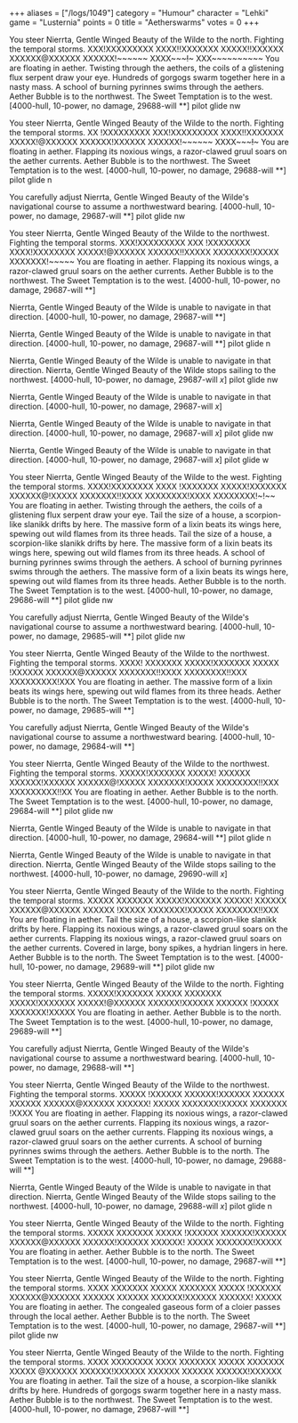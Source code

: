 +++
aliases = ["/logs/1049"]
category = "Humour"
character = "Lehki"
game = "Lusternia"
points = 0
title = "Aetherswarms"
votes = 0
+++

You steer Nierrta, Gentle Winged Beauty of the Wilde to the north.
Fighting the temporal storms.
XXX!XXXXXXXXX
XXXX!!XXXXXXX
XXXXX!!XXXXXX
XXXXXX@XXXXXX
XXXXXX!~~~~~~
XXXX~~~~~!~~~
XXX~~~~~~~~~~
You are floating in aether.
Twisting through the aethers, the coils of a glistening flux serpent draw your eye. Hundreds of gorgogs swarm together here in a nasty mass. A school of burning pyrinnes swims through the aethers.
Aether Bubble is to the northwest.
The Sweet Temptation is to the west.
[4000-hull, 10-power, no damage, 29688-will **]
pilot glide nw

You steer Nierrta, Gentle Winged Beauty of the Wilde to the north.
Fighting the temporal storms.
XX !XXXXXXXXX
XXX!XXXXXXXXX
XXXX!!XXXXXXX
XXXXX!@XXXXXX
XXXXXX!XXXXXX
XXXXXX!~~~~~~
XXXX~~~~~!~~~
You are floating in aether.
Flapping its noxious wings, a razor-clawed gruul soars on the aether currents.
Aether Bubble is to the northwest.
The Sweet Temptation is to the west.
[4000-hull, 10-power, no damage, 29688-will **]
pilot glide n

You carefully adjust Nierrta, Gentle Winged Beauty of the Wilde's navigational course to assume a northwestward bearing.
[4000-hull, 10-power, no damage, 29687-will **]
pilot glide nw

You steer Nierrta, Gentle Winged Beauty of the Wilde to the northwest.
Fighting the temporal storms.
XXX!XXXXXXXXX
XXX !XXXXXXXX
XXXX!XXXXXXXX
XXXXX!@XXXXXX
XXXXXX!!XXXXX
XXXXXXX!XXXXX
XXXXXXX!~~~~~
You are floating in aether.
Flapping its noxious wings, a razor-clawed gruul soars on the aether currents.
Aether Bubble is to the northwest.
The Sweet Temptation is to the west.
[4000-hull, 10-power, no damage, 29687-will **]

Nierrta, Gentle Winged Beauty of the Wilde is unable to navigate in that direction.
[4000-hull, 10-power, no damage, 29687-will **]

Nierrta, Gentle Winged Beauty of the Wilde is unable to navigate in that direction.
[4000-hull, 10-power, no damage, 29687-will **]
pilot glide n

Nierrta, Gentle Winged Beauty of the Wilde is unable to navigate in that direction.
Nierrta, Gentle Winged Beauty of the Wilde stops sailing to the northwest.
[4000-hull, 10-power, no damage, 29687-will *x*]
pilot glide nw

Nierrta, Gentle Winged Beauty of the Wilde is unable to navigate in that direction.
[4000-hull, 10-power, no damage, 29687-will *x*]

Nierrta, Gentle Winged Beauty of the Wilde is unable to navigate in that direction.
[4000-hull, 10-power, no damage, 29687-will *x*]
pilot glide nw

Nierrta, Gentle Winged Beauty of the Wilde is unable to navigate in that direction.
[4000-hull, 10-power, no damage, 29687-will *x*]
pilot glide w

You steer Nierrta, Gentle Winged Beauty of the Wilde to the west.
Fighting the temporal storms.
XXXX!XXXXXXXX
XXXX !XXXXXXX
XXXXX!XXXXXXX
XXXXXX@!XXXXX
XXXXXXX!!XXXX
XXXXXXXX!XXXX
XXXXXXXX!~!~~
You are floating in aether.
Twisting through the aethers, the coils of a glistening flux serpent draw your eye. Tail the size of a house, a scorpion-like slanikk drifts by here. The massive form of a lixin beats its wings here, spewing out wild flames from its three heads. Tail the size of a house, a scorpion-like slanikk drifts by here. The massive form of a lixin beats its wings here, spewing out wild flames from its three heads. A school of burning pyrinnes swims through the aethers. A school of burning pyrinnes swims through the aethers. The massive form of a lixin beats its wings here, spewing out wild flames from its three heads.
Aether Bubble is to the north.
The Sweet Temptation is to the west.
[4000-hull, 10-power, no damage, 29686-will **]
pilot glide nw

You carefully adjust Nierrta, Gentle Winged Beauty of the Wilde's navigational course to assume a northwestward bearing.
[4000-hull, 10-power, no damage, 29685-will **]
pilot glide nw

You steer Nierrta, Gentle Winged Beauty of the Wilde to the northwest.
Fighting the temporal storms.
XXXX! XXXXXXX
XXXXX!XXXXXXX
XXXXX !XXXXXX
XXXXXX@XXXXXX
XXXXXXX!!XXXX
XXXXXXXX!!XXX
XXXXXXXXX!XXX
You are floating in aether.
The massive form of a lixin beats its wings here, spewing out wild flames from its three heads.
Aether Bubble is to the north.
The Sweet Temptation is to the west.
[4000-hull, 10-power, no damage, 29685-will **]

You carefully adjust Nierrta, Gentle Winged Beauty of the Wilde's navigational course to assume a northwestward bearing.
[4000-hull, 10-power, no damage, 29684-will **]

You steer Nierrta, Gentle Winged Beauty of the Wilde to the northwest.
Fighting the temporal storms.
XXXXX!XXXXXXX
XXXXX! XXXXXX
XXXXXX!XXXXXX
XXXXXX@!XXXXX
XXXXXXX!XXXXX
XXXXXXXX!!XXX
XXXXXXXXX!!XX
You are floating in aether.
Aether Bubble is to the north.
The Sweet Temptation is to the west.
[4000-hull, 10-power, no damage, 29684-will **]
pilot glide nw

Nierrta, Gentle Winged Beauty of the Wilde is unable to navigate in that direction.
[4000-hull, 10-power, no damage, 29684-will **]
pilot glide n

Nierrta, Gentle Winged Beauty of the Wilde is unable to navigate in that direction.
Nierrta, Gentle Winged Beauty of the Wilde stops sailing to the northwest.
[4000-hull, 10-power, no damage, 29690-will *x*]

You steer Nierrta, Gentle Winged Beauty of the Wilde to the north.
Fighting the temporal storms.
XXXXX XXXXXXX
XXXXX!XXXXXXX
XXXXX! XXXXXX
XXXXXX@XXXXXX
XXXXXX !XXXXX
XXXXXXX!XXXXX
XXXXXXXX!!XXX
You are floating in aether.
Tail the size of a house, a scorpion-like slanikk drifts by here. Flapping its noxious wings, a razor-clawed gruul soars on the aether currents. Flapping its noxious wings, a razor-clawed gruul soars on the aether currents. Covered in large, bony spikes, a hydrian lingers in here.
Aether Bubble is to the north.
The Sweet Temptation is to the west.
[4000-hull, 10-power, no damage, 29689-will **]
pilot glide nw

You steer Nierrta, Gentle Winged Beauty of the Wilde to the north.
Fighting the temporal storms.
XXXXX!XXXXXXX
XXXXX XXXXXXX
XXXXX!XXXXXXX
XXXXX!@XXXXXX
XXXXXX!XXXXXX
XXXXXX !XXXXX
XXXXXXX!XXXXX
You are floating in aether.
Aether Bubble is to the north.
The Sweet Temptation is to the west.
[4000-hull, 10-power, no damage, 29689-will **]

You carefully adjust Nierrta, Gentle Winged Beauty of the Wilde's navigational course to assume a northwestward bearing.
[4000-hull, 10-power, no damage, 29688-will **]

You steer Nierrta, Gentle Winged Beauty of the Wilde to the northwest.
Fighting the temporal storms.
XXXXX !XXXXXX
XXXXXX!XXXXXX
XXXXXX XXXXXX
XXXXXX@XXXXXX
XXXXXX! XXXXX
XXXXXXX!XXXXX
XXXXXXX !XXXX
You are floating in aether.
Flapping its noxious wings, a razor-clawed gruul soars on the aether currents. Flapping its noxious wings, a razor-clawed gruul soars on the aether currents. Flapping its noxious wings, a razor-clawed gruul soars on the aether currents. A school of burning pyrinnes swims through the aethers.
Aether Bubble is to the north.
The Sweet Temptation is to the west.
[4000-hull, 10-power, no damage, 29688-will **]

Nierrta, Gentle Winged Beauty of the Wilde is unable to navigate in that direction.
Nierrta, Gentle Winged Beauty of the Wilde stops sailing to the northwest.
[4000-hull, 10-power, no damage, 29688-will *x*]
pilot glide n

You steer Nierrta, Gentle Winged Beauty of the Wilde to the north.
Fighting the temporal storms.
XXXXX XXXXXXX
XXXXX !XXXXXX
XXXXXX!XXXXXX
XXXXXX@XXXXXX
XXXXXX!XXXXXX
XXXXXX! XXXXX
XXXXXXX!XXXXX
You are floating in aether.
Aether Bubble is to the north.
The Sweet Temptation is to the west.
[4000-hull, 10-power, no damage, 29687-will **]

You steer Nierrta, Gentle Winged Beauty of the Wilde to the north.
Fighting the temporal storms.
XXXX  XXXXXXX
XXXXX XXXXXXX
XXXXX !XXXXXX
XXXXXX@XXXXXX
XXXXXX XXXXXX
XXXXXX!XXXXXX
XXXXXX! XXXXX
You are floating in aether.
The congealed gaseous form of a cloier passes through the local aether.
Aether Bubble is to the north.
The Sweet Temptation is to the west.
[4000-hull, 10-power, no damage, 29687-will **]
pilot glide nw

You steer Nierrta, Gentle Winged Beauty of the Wilde to the north.
Fighting the temporal storms.
XXXX XXXXXXXX
XXXX  XXXXXXX
XXXXX XXXXXXX
XXXXX @XXXXXX
XXXXXX!XXXXXX
XXXXXX XXXXXX
XXXXXX!XXXXXX
You are floating in aether.
Tail the size of a house, a scorpion-like slanikk drifts by here. Hundreds of gorgogs swarm together here in a nasty mass.
Aether Bubble is to the northwest.
The Sweet Temptation is to the west.
[4000-hull, 10-power, no damage, 29687-will **]
